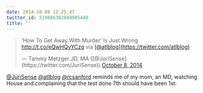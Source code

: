 ```yaml
---
date: 2014-10-08 12:25:47
twitter_id: 519886382849085440
title: ''
---
```


<blockquote class="twitter-tweet"><p lang="en" dir="ltr">‘How To Get Away With Murder’ Is Just Wrong <a href="http://t.co/eQwHQyYCzg">http://t.co/eQwHQyYCzg</a> via <a href="https://twitter.com/atlblog?ref_src=twsrc%5Etfw">[@atlblog](https://twitter.com/atlblog)</a></p>&mdash; Tammy Metzger JD, MA ([@JuriSense](https://twitter.com/JuriSense)) <a href="https://twitter.com/JuriSense/status/519878995567865856?ref_src=twsrc%5Etfw">October 8, 2014</a></blockquote>
<script async src="https://platform.twitter.com/widgets.js" charset="utf-8"></script>

[@JuriSense](https://twitter.com/JuriSense) [@atlblog](https://twitter.com/atlblog) [@rcsanford](https://twitter.com/rcsanford) reminds me of my mom, an MD, watching House and complaining that the test done 7th should have been 1st.
